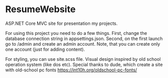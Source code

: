 # ResumeWebsite
ASP.NET Core MVC site for presentation my projects.

For using this project you need to do a few things. 
First, change the database connection string in appsettings.json. 
Second, on the first launch go to /admin and create an admin account. Note, that you can create only one account (just for adding content).

For styling, you can use site.scss file.
Visual design inspired by old school operation system (like dos etc). 
Special thanks to dude, which create a site with old-school pc fonts https://int10h.org/oldschool-pc-fonts/ 
